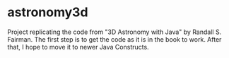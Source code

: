 # astronomy3d
Project replicating the code from "3D Astronomy with Java" by Randall S. Fairman.  The first step is to get the code as it
is in the book to work.  After that, I hope to move it to newer Java Constructs.
